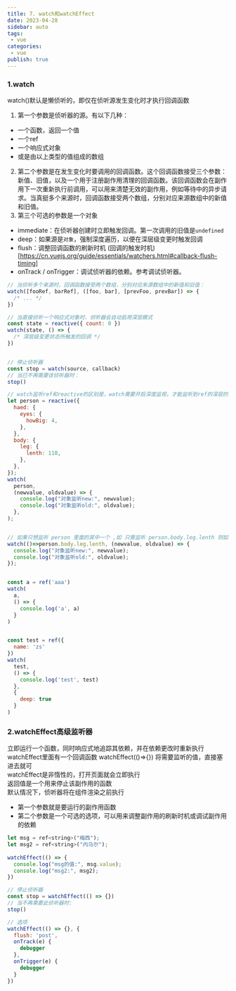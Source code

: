 ```yaml
---
title: 7. watch和watchEffect
date: 2023-04-28
sidebar: auto
tags:
 - vue
categories:
 - vue
publish: true
---
```


### 1.watch
watch()默认是懒侦听的，即仅在侦听源发生变化时才执行回调函数<br />
1. 第一个参数是侦听器的源。有以下几种：<br />
- 一个函数，返回一个值
- 一个ref
- 一个响应式对象
- 或是由以上类型的值组成的数组
2. 第二个参数是在发生变化时要调用的回调函数。这个回调函数接受三个参数：新值、旧值，以及一个用于注册副作用清理的回调函数。该回调函数会在副作用下一次重新执行前调用，可以用来清楚无效的副作用，例如等待中的异步请求。当真挺多个来源时，回调函数接受两个数组，分别对应来源数组中的新值和旧值。
3. 第三个可选的参数是一个对象
- immediate：在侦听器创建时立即触发回调。第一次调用的旧值是`undefined`
- deep：如果源是`对象`，强制深度遍历，以便在深层级变更时触发回调
- flush：调整回调函数的刷新时机 (回调的触发时机)[https://cn.vuejs.org/guide/essentials/watchers.html#callback-flush-timing]
- onTrack / onTrigger：调试侦听器的依赖。参考调试侦听器。

```js
// 当侦听多个来源时，回调函数接受两个数组，分别对应来源数组中的新值和旧值：
watch([fooRef, barRef], ([foo, bar], [prevFoo, prevBar]) => {
  /* ... */
})

// 当直接侦听一个响应式对象时，侦听器会自动启用深层模式
const state = reactive({ count: 0 })
watch(state, () => {
  /* 深层级变更状态所触发的回调 */
})


// 停止侦听器
const stop = watch(source, callback)
// 当已不再需要该侦听器时：
stop()

// watch监听ref和reactive的区别是，watch需要开启深度监视，才能监听到ref的深层的数据，reactive则不需要
let person = reactive({
  haed: {
    eyes: {
      howBig: 4,
    },
  },
  body: {
    leg: {
      lenth: 110,
    },
  },
});
watch(
  person,
  (newvalue, oldvalue) => {
    console.log("对象监听new:", newvalue);
    console.log("对象监听old:", oldvalue);
  },
);


// 如果只想监听 person 里面的其中一个 ,如 只需监听 person.body.leg.lenth 则如下
watch(()=>person.body.leg.lenth, (newvalue, oldvalue) => {
  console.log("对象监听new:", newvalue);
  console.log("对象监听old:", oldvalue);
});


const a = ref('aaa')
watch(
  a, 
  () => {
    console.log('a', a)
  }
)


const test = ref({
  name: 'zs'
})
watch(
  test, 
  () => {
    console.log('test', test)
  },
  {
    deep: true
  }
)
```
### 2.watchEffect高级监听器
立即运行一个函数，同时响应式地追踪其依赖，并在依赖更改时重新执行<br />
watchEffect里面有一个回调函数 watchEffect(()=>{}) 将需要监听的值，直接塞进去就可<br />
watchEffect是非惰性的，打开页面就会立即执行<br />
返回值是一个用来停止该副作用的函数<br />
默认情况下，侦听器将在组件渲染之前执行<br />
- 第一个参数就是要运行的副作用函数
- 第二个参数是一个可选的选项，可以用来调整副作用的刷新时机或调试副作用的依赖
```js
let msg = ref<string>("梅西");
let msg2 = ref<string>("内马尔");
 
watchEffect(() => {
  console.log("msg的值:", msg.value);
  console.log("msg2:", msg2);
})

// 停止侦听器
const stop = watchEffect(() => {})
// 当不再需要此侦听器时:
stop()

// 选项
watchEffect(() => {}, {
  flush: 'post',
  onTrack(e) {
    debugger
  },
  onTrigger(e) {
    debugger
  }
})
```
